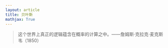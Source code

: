 ```yaml
---
layout: article
title: 贝叶斯
mathjax: True
---
```



 

> 这个世界上真正的逻辑蕴含在概率的计算之中。——詹姆斯·克拉克·麦克斯韦（1850）






<!-- https://en.wikipedia.org/wiki/Vectorization_(mathematics) -->